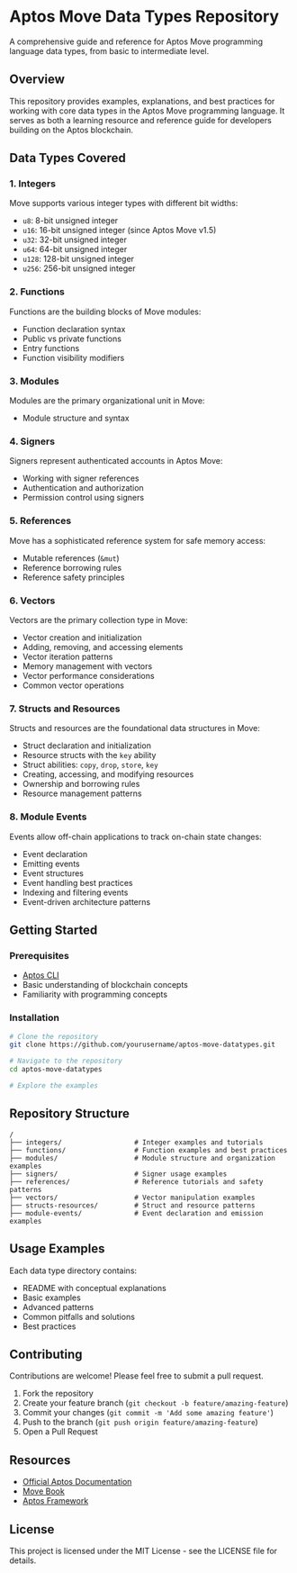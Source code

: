 # Aptos Move Data Types Repository

A comprehensive guide and reference for Aptos Move programming language data types, from basic to intermediate level.

## Overview

This repository provides examples, explanations, and best practices for working with core data types in the Aptos Move programming language. It serves as both a learning resource and reference guide for developers building on the Aptos blockchain.

## Data Types Covered

### 1. Integers

Move supports various integer types with different bit widths:

- `u8`: 8-bit unsigned integer
- `u16`: 16-bit unsigned integer (since Aptos Move v1.5)
- `u32`: 32-bit unsigned integer
- `u64`: 64-bit unsigned integer
- `u128`: 128-bit unsigned integer
- `u256`: 256-bit unsigned integer


### 2. Functions

Functions are the building blocks of Move modules:

- Function declaration syntax
- Public vs private functions
- Entry functions
- Function visibility modifiers

### 3. Modules

Modules are the primary organizational unit in Move:

- Module structure and syntax

### 4. Signers

Signers represent authenticated accounts in Aptos Move:

- Working with signer references
- Authentication and authorization
- Permission control using signers

### 5. References

Move has a sophisticated reference system for safe memory access:

- Mutable references (`&mut`)
- Reference borrowing rules
- Reference safety principles

### 6. Vectors

Vectors are the primary collection type in Move:

- Vector creation and initialization
- Adding, removing, and accessing elements
- Vector iteration patterns
- Memory management with vectors
- Vector performance considerations
- Common vector operations

### 7. Structs and Resources

Structs and resources are the foundational data structures in Move:

- Struct declaration and initialization
- Resource structs with the `key` ability
- Struct abilities: `copy`, `drop`, `store`, `key`
- Creating, accessing, and modifying resources
- Ownership and borrowing rules
- Resource management patterns

### 8. Module Events

Events allow off-chain applications to track on-chain state changes:

- Event declaration
- Emitting events
- Event structures
- Event handling best practices
- Indexing and filtering events
- Event-driven architecture patterns

## Getting Started

### Prerequisites

- [Aptos CLI](https://aptos.dev/cli-tools/aptos-cli-tool/install-aptos-cli/)
- Basic understanding of blockchain concepts
- Familiarity with programming concepts

### Installation

```bash
# Clone the repository
git clone https://github.com/yourusername/aptos-move-datatypes.git

# Navigate to the repository
cd aptos-move-datatypes

# Explore the examples
```

## Repository Structure

```
/
├── integers/                  # Integer examples and tutorials
├── functions/                 # Function examples and best practices
├── modules/                   # Module structure and organization examples
├── signers/                   # Signer usage examples
├── references/                # Reference tutorials and safety patterns
├── vectors/                   # Vector manipulation examples
├── structs-resources/         # Struct and resource patterns
├── module-events/             # Event declaration and emission examples
```

## Usage Examples

Each data type directory contains:
- README with conceptual explanations
- Basic examples
- Advanced patterns
- Common pitfalls and solutions
- Best practices

## Contributing

Contributions are welcome! Please feel free to submit a pull request.

1. Fork the repository
2. Create your feature branch (`git checkout -b feature/amazing-feature`)
3. Commit your changes (`git commit -m 'Add some amazing feature'`)
4. Push to the branch (`git push origin feature/amazing-feature`)
5. Open a Pull Request

## Resources

- [Official Aptos Documentation](https://aptos.dev/move/move-on-aptos)
- [Move Book](https://move-language.github.io/move/)
- [Aptos Framework](https://github.com/aptos-labs/aptos-core/tree/main/aptos-move/framework)

## License

This project is licensed under the MIT License - see the LICENSE file for details.
